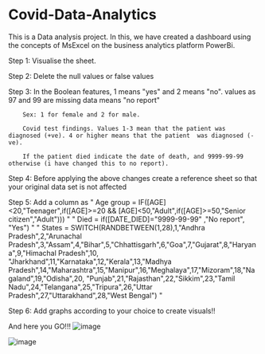 # Covid-Data-Analytics
This is a Data analysis project. In this, we have created a dashboard using the concepts of MsExcel on the business analytics platform PowerBi.

Step 1: Visualise the sheet.

Step 2: Delete the null values or false values

Step 3: In the Boolean features, 1 means "yes" and 2 means "no". values as 97 and 99 are missing data means "no report"
        
        Sex: 1 for female and 2 for male.
        
        Covid test findings. Values 1-3 mean that the patient was diagnosed (+ve). 4 or higher means that the patient  was diagnosed (-ve).
        
        If the patient died indicate the date of death, and 9999-99-99 otherwise (i have changed this to no report).

Step 4: Before applying the above changes create a reference sheet so that your original data set is not affected

Step 5: Add a column as " Age group = IF([AGE]<20,"Teenager",if([AGE]>=20 && [AGE]<50,"Adult",if([AGE]>=50,"Senior citizen","Adult"))) "
                        " Died = if([DATE_DIED]="9999-99-99" ,"No report", "Yes") "
                        " States = SWITCH(RANDBETWEEN(1,28),1,"Andhra Pradesh",2,"Arunachal Pradesh",3,"Assam",4,"Bihar",5,"Chhattisgarh",6,"Goa",7,"Gujarat",8,"Haryana",9,"Himachal 
                          Pradesh",10, "Jharkhand",11,"Karnataka",12,"Kerala",13,"Madhya Pradesh",14,"Maharashtra",15,"Manipur",16,"Meghalaya",17,"Mizoram",18,"Nagaland",19,"Odisha",20,
                          "Punjab",21,"Rajasthan",22,"Sikkim",23,"Tamil Nadu",24,"Telangana",25,"Tripura",26,"Uttar Pradesh",27,"Uttarakhand",28,"West Bengal") "
                          
Step 6: Add graphs according to your choice to create visuals!!

And here you GO!!!
![image](https://github.com/ankit5163/Covid-Data-Analytics/assets/85782912/3754ce8b-1b88-45d3-a842-4584d0bc2f6e)

![image](https://github.com/ankit5163/Covid-Data-Analytics/assets/85782912/9ae21a27-172f-4a98-9ae0-b66274d5d447)



